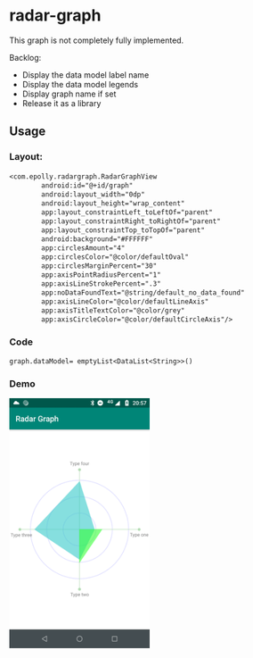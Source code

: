 # radar-graph
This graph is not completely fully implemented.

Backlog:
* Display the data model label name
* Display the data model legends
* Display graph name if set
* Release it as a library

## Usage
### Layout:
```
<com.epolly.radargraph.RadarGraphView
        android:id="@+id/graph"
        android:layout_width="0dp"
        android:layout_height="wrap_content"
        app:layout_constraintLeft_toLeftOf="parent"
        app:layout_constraintRight_toRightOf="parent"
        app:layout_constraintTop_toTopOf="parent"
        android:background="#FFFFFF"
        app:circlesAmount="4"
        app:circlesColor="@color/defaultOval"
        app:circlesMarginPercent="30"
        app:axisPointRadiusPercent="1"
        app:axisLineStrokePercent=".3"
        app:noDataFoundText="@string/default_no_data_found"
        app:axisLineColor="@color/defaultLineAxis"
        app:axisTitleTextColor="@color/grey"
        app:axisCircleColor="@color/defaultCircleAxis"/>
```

### Code
```
graph.dataModel= emptyList<DataList<String>>()
```

### Demo
<img src="https://github.com/maiconhellmann/radar-graph/blob/master/doc/ss.png" width="50%">

